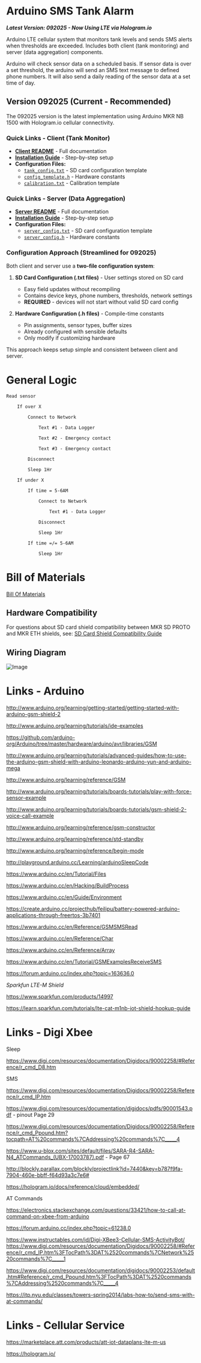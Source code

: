 # Arduino SMS Tank Alarm

***Latest Version: 092025 - Now Using LTE via Hologram.io***

Arduino LTE cellular system that monitors tank levels and sends SMS alerts when thresholds are exceeded. Includes both client (tank monitoring) and server (data aggregation) components.

Arduino will check sensor data on a scheduled basis. If sensor data is over a set threshold, the arduino will send an SMS text message to defined phone numbers. It will also send a daily reading of the sensor data at a set time of day.

## Version 092025 (Current - Recommended)

The 092025 version is the latest implementation using Arduino MKR NB 1500 with Hologram.io cellular connectivity.

### Quick Links - Client (Tank Monitor)
- **[Client README](TankAlarm-092025-Client-Hologram/README.md)** - Full documentation
- **[Installation Guide](TankAlarm-092025-Client-Hologram/INSTALLATION.md)** - Step-by-step setup
- **Configuration Files:**
  - [`tank_config.txt`](TankAlarm-092025-Client-Hologram/tank_config.txt) - SD card configuration template
  - [`config_template.h`](TankAlarm-092025-Client-Hologram/config_template.h) - Hardware constants
  - [`calibration.txt`](TankAlarm-092025-Client-Hologram/calibration.txt) - Calibration template

### Quick Links - Server (Data Aggregation)
- **[Server README](TankAlarm-092025-Server-Hologram/README.md)** - Full documentation
- **[Installation Guide](TankAlarm-092025-Server-Hologram/INSTALLATION.md)** - Step-by-step setup
- **Configuration Files:**
  - [`server_config.txt`](TankAlarm-092025-Server-Hologram/server_config.txt) - SD card configuration template
  - [`server_config.h`](TankAlarm-092025-Server-Hologram/server_config.h) - Hardware constants

### Configuration Approach (Streamlined for 092025)

Both client and server use a **two-file configuration system**:

1. **SD Card Configuration (.txt files)** - User settings stored on SD card
   - Easy field updates without recompiling
   - Contains device keys, phone numbers, thresholds, network settings
   - **REQUIRED** - devices will not start without valid SD card config

2. **Hardware Configuration (.h files)** - Compile-time constants
   - Pin assignments, sensor types, buffer sizes
   - Already configured with sensible defaults
   - Only modify if customizing hardware

This approach keeps setup simple and consistent between client and server.

# General Logic

	
	Read sensor
		
		If over X
		
			Connect to Network
			
				Text #1 - Data Logger
			
				Text #2 - Emergency contact
				
				Text #3 - Emergency contact
				
			Disconnect
			
			Sleep 1Hr
			
		If under X
		
			If time = 5-6AM
			
				Connect to Network
				
					Text #1 - Data Logger
				
				Disconnect
			
				Sleep 1Hr
				
			If time =/= 5-6AM
			
				Sleep 1Hr

# Bill of Materials

<a href="https://github.com/dorkmo/ArduinoSMSTankAlarm/blob/master/BillOfMaterials.md">Bill Of Materials</a>

## Hardware Compatibility

For questions about SD card shield compatibility between MKR SD PROTO and MKR ETH shields, see:
[SD Card Shield Compatibility Guide](SD_CARD_SHIELD_COMPATIBILITY.md)

## Wiring Diagram


![Image](WiringDiagram-2019.svg)

# Links - Arduino

http://www.arduino.org/learning/getting-started/getting-started-with-arduino-gsm-shield-2

http://www.arduino.org/learning/tutorials/ide-examples

https://github.com/arduino-org/Arduino/tree/master/hardware/arduino/avr/libraries/GSM

http://www.arduino.org/learning/tutorials/advanced-guides/how-to-use-the-arduino-gsm-shield-with-arduino-leonardo-arduino-yun-and-arduino-mega

http://www.arduino.org/learning/reference/GSM

http://www.arduino.org/learning/tutorials/boards-tutorials/play-with-force-sensor-example

http://www.arduino.org/learning/tutorials/boards-tutorials/gsm-shield-2-voice-call-example

http://www.arduino.org/learning/reference/gsm-constructor

http://www.arduino.org/learning/reference/std-standby

http://www.arduino.org/learning/reference/begin-mode

http://playground.arduino.cc/Learning/arduinoSleepCode

https://www.arduino.cc/en/Tutorial/Files

https://www.arduino.cc/en/Hacking/BuildProcess

https://www.arduino.cc/en/Guide/Environment

https://create.arduino.cc/projecthub/feilipu/battery-powered-arduino-applications-through-freertos-3b7401

https://www.arduino.cc/en/Reference/GSMSMSRead

https://www.arduino.cc/en/Reference/Char

https://www.arduino.cc/en/Reference/Array

https://www.arduino.cc/en/Tutorial/GSMExamplesReceiveSMS

https://forum.arduino.cc/index.php?topic=163636.0

*Sparkfun LTE-M Shield*

https://www.sparkfun.com/products/14997

https://learn.sparkfun.com/tutorials/lte-cat-m1nb-iot-shield-hookup-guide

# Links - Digi Xbee


Sleep

https://www.digi.com/resources/documentation/Digidocs/90002258/#Reference/r_cmd_D8.htm

SMS

https://www.digi.com/resources/documentation/Digidocs/90002258/Reference/r_cmd_IP.htm

https://www.digi.com/resources/documentation/digidocs/pdfs/90001543.pdf - pinout Page 29

https://www.digi.com/resources/documentation/Digidocs/90002258/Reference/r_cmd_Ppound.htm?tocpath=AT%20commands%7CAddressing%20commands%7C_____4

https://www.u-blox.com/sites/default/files/SARA-R4-SARA-N4_ATCommands_(UBX-17003787).pdf - Page 67

http://blockly.parallax.com/blockly/projectlink?id=7440&key=b787f9fa-7904-460e-bbff-f64d93a3c7e6#

https://hologram.io/docs/reference/cloud/embedded/

AT Commands

https://electronics.stackexchange.com/questions/33421/how-to-call-at-command-on-xbee-from-arduino

https://forum.arduino.cc/index.php?topic=61238.0

https://www.instructables.com/id/Digi-XBee3-Cellular-SMS-ActivityBot/
https://www.digi.com/resources/documentation/Digidocs/90002258/#Reference/r_cmd_IP.htm%3FTocPath%3DAT%2520commands%7CNetwork%2520commands%7C_____1

https://www.digi.com/resources/documentation/digidocs/90002253/default.htm#Reference/r_cmd_Ppound.htm%3FTocPath%3DAT%2520commands%7CAddressing%2520commands%7C_____4

https://itp.nyu.edu/classes/towers-spring2014/labs-how-to/send-sms-with-at-commands/


# Links - Cellular Service

https://marketplace.att.com/products/att-iot-dataplans-lte-m-us

https://hologram.io/
